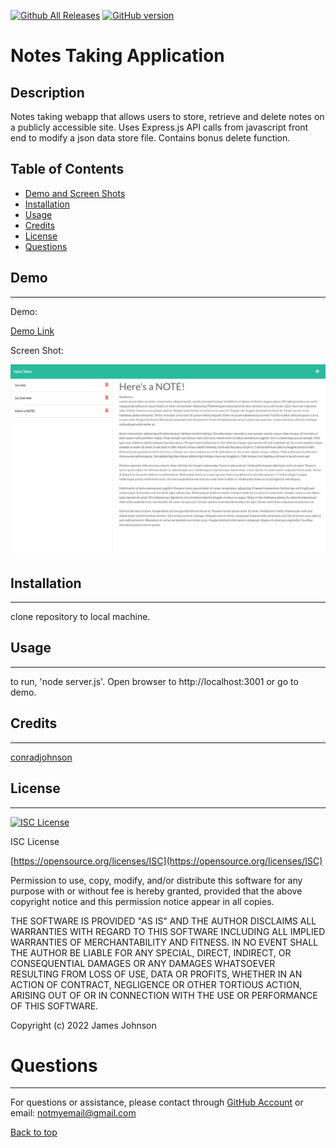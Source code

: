 
 [![Github All Releases](https://img.shields.io/github/downloads/conradjohnson/notes-taker-m11/total.svg)]()
 [![GitHub version](https://badge.fury.io/gh/conradjohnson%2Fnotes-taker-m11.svg)](https://github.com/conradjohnson/notes-taker-m11)


# Notes Taking Application

## Description

Notes taking webapp that allows users to store, retrieve and delete notes on a publicly accessible site.  Uses Express.js API calls from javascript front end to modify a json data store file.  Contains bonus delete function.   



## Table of Contents

- [Demo and Screen Shots](#demo)
- [Installation](#installation)
- [Usage](#usage)
- [Credits](#credits)
- [License](#license)
- [Questions](#questions)


## Demo
***

Demo:

[Demo Link](https://salty-refuge-38434.herokuapp.com/)

Screen Shot:

![Screen Shot](img/screen1.png)

## Installation
***

clone repository to local machine.  

## Usage
***

to run, 'node server.js'.  Open browser to http://localhost:3001 or go to demo. 

## Credits
 ***

[conradjohnson](https://github.com/conradjohnson)


 ## License
 ***

[![ISC License](https://img.shields.io/badge/license-ISC-green.svg)](https://opensource.org/licenses/ISC)

  ISC License

  [https://opensource.org/licenses/ISC](https://opensource.org/licenses/ISC)
  
  Permission to use, copy, modify, and/or distribute this software for any
  purpose with or without fee is hereby granted, provided that the above
  copyright notice and this permission notice appear in all copies.
  
  THE SOFTWARE IS PROVIDED "AS IS" AND THE AUTHOR DISCLAIMS ALL WARRANTIES WITH
  REGARD TO THIS SOFTWARE INCLUDING ALL IMPLIED WARRANTIES OF MERCHANTABILITY
  AND FITNESS. IN NO EVENT SHALL THE AUTHOR BE LIABLE FOR ANY SPECIAL, DIRECT,
  INDIRECT, OR CONSEQUENTIAL DAMAGES OR ANY DAMAGES WHATSOEVER RESULTING FROM
  LOSS OF USE, DATA OR PROFITS, WHETHER IN AN ACTION OF CONTRACT, NEGLIGENCE OR
  OTHER TORTIOUS ACTION, ARISING OUT OF OR IN CONNECTION WITH THE USE OR
  PERFORMANCE OF THIS SOFTWARE.
  
  Copyright (c) 2022 James Johnson
          

# Questions
***
For questions or assistance, please contact through [GitHub Account](https://github.com/conradjohnson) or email: [notmyemail@gmail.com](mailto:notmyemail@gmail.com)


 [Back to top](#description)